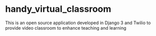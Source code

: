 # handy_virtual_classroom
This is an open source application developed in Django 3 and Twilio to provide video classroom to enhance teaching and learning
